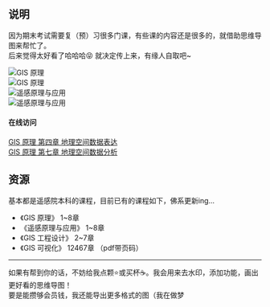 ## 说明
因为期末考试需要复（预）习很多门课，有些课的内容还是很多的，就借助思维导图来帮忙了。  
后来觉得太好看了哈哈哈😝 就决定传上来，有缘人自取吧~  

![GIS 原理](https://lsq210.github.io/photo-album/readme/mind-maps.png)  
![GIS 原理](https://lsq210.github.io/photo-album/readme/map2.png)  
![遥感原理与应用](https://lsq210.github.io/photo-album/readme/map3.png)  
![遥感原理与应用](https://lsq210.github.io/photo-album/readme/map4.png)  
#### 在线访问
<a href="https://www.processon.com/view/link/5dcb553de4b0fc314a0f0d97">GIS 原理 第四章 地理空间数据表达</a>  
<a href="https://www.processon.com/view/link/5dcf8b9de4b01da3458e650f">GIS 原理 第七章 地理空间数据分析</a>  
## 资源  
基本都是遥感院本科的课程，目前已有的课程如下，佛系更新ing...
- 《GIS 原理》 1~8章
- 《遥感原理与应用》 1~8章
- 《GIS 工程设计》 2~7章
- 《GIS 可视化》 12467章 （pdf带页码）
*****  
如果有帮到你的话，不妨给我点颗⭐或买杯☕。我会用来去水印，添加功能，画出更好看的思维导图！   
要是能攒够会员钱，我还能导出更多格式的图（我在做梦
